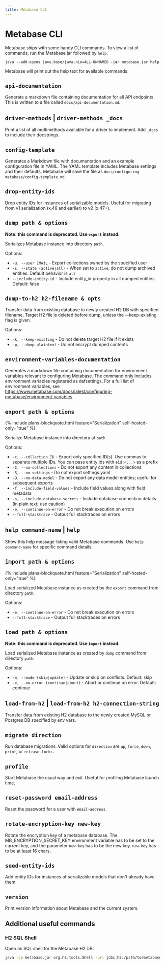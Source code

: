 ```yaml
---
title: Metabase CLI
---
```


# Metabase CLI

Metabase ships with some handy CLI commands. To view a list of commands, run the Metabase jar followed by `help`.

```
java --add-opens java.base/java.nio=ALL-UNNAMED -jar metabase.jar help
```

Metabase will print out the help text for available commands.

## `api-documentation`

Generate a markdown file containing documentation for all API endpoints. This is written to a file called `docs/api-documentation.md`.

## `driver-methods` | `driver-methods _docs`

Print a list of all multimethods available for a driver to implement. Add `_docs` to include their docstrings.

## `config-template`

Generates a Markdown file with documentation and an example configuration file in YAML. The YAML template includes Metabase settings and their defaults. Metabase will save the file as `docs/configuring-metabase/config-template.md`.

## `drop-entity-ids`

Drop entity IDs for instances of serializable models. Useful for migrating from v1 serialization (x.46 and earlier) to v2 (x.47+).

## `dump path & options`

**Note: this command is deprecated. Use `export` instead.**

Serializes Metabase instance into directory `path`.

Options:

- `-u, --user EMAIL` - Export collections owned by the specified user
- `-s, --state (active|all)` - When set to `active`, do not dump archived entities. Default behavior is `all`
- `--include-entity-id` - Include entity_id property in all dumped entities. Default: false

## `dump-to-h2 h2-filename & opts`

Transfer data from existing database to newly created H2 DB with specified filename. Target H2 file is deleted before dump, unless the --keep-existing flag is given.

Options:

- `-k, --keep-existing` - Do not delete target H2 file if it exists
- `-p, --dump-plaintext` - Do not encrypt dumped contents

## `environment-variables-documentation`

Generates a markdown file containing documentation for environment variables relevant to configuring Metabase. The command only includes environment variables registered as defsettings. For a full list of environment variables, see https://www.metabase.com/docs/latest/configuring-metabase/environment-variables.

## `export path & options`

{% include plans-blockquote.html feature="Serialization" self-hosted-only="true" %}

Serialize Metabase instance into directory at `path`.

Options:

- `-c, --collection ID` - Export only specified ID(s). Use commas to separate multiple IDs. You can pass entity ids with `eid:<...>` as a prefix
- `-C, --no-collections` - Do not export any content in collections
- `-S, --no-settings` - Do not export settings.yaml
- `-D, --no-data-model` - Do not export any data model entities; useful for subsequent exports
- `-f, --include-field-values` - Include field values along with field metadata
- `-s, --include-database-secrets` - Include database connection details (in plain text; use caution)
- `-e, --continue-on-error` - Do not break execution on errors
- `--full-stacktrace` - Output full stacktraces on errors

## `help command-name` | `help`

Show this help message listing valid Metabase commands. Use `help command-name` for specific command details.

## `import path & options`

{% include plans-blockquote.html feature="Serialization" self-hosted-only="true" %}

Load serialized Metabase instance as created by the `export` command from directory `path`.

Options:

- `-e, --continue-on-error` - Do not break execution on errors
- `--full-stacktrace` - Output full stacktraces on errors

## `load path & options`

**Note: this command is deprecated. Use `import` instead.**

Load serialized Metabase instance as created by `dump` command from directory `path`.

Options:

- `-m, --mode (skip|update)` - Update or skip on conflicts. Default: skip
- `-e, --on-error (continue|abort)` - Abort or continue on error. Default: continue

## `load-from-h2` | `load-from-h2 h2-connection-string`

Transfer data from existing H2 database to the newly created MySQL or Postgres DB specified by env vars.

## `migrate direction`

Run database migrations. Valid options for `direction` are `up`, `force`, `down`, `print`, or `release-locks`.

## `profile`

Start Metabase the usual way and exit. Useful for profiling Metabase launch time.

## `reset-password email-address`

Reset the password for a user with `email-address`.

## `rotate-encryption-key new-key`

Rotate the encryption key of a metabase database. The MB_ENCRYPTION_SECRET_KEY environment variable has to be set to the current key, and the parameter `new-key` has to be the new key. `new-key` has to be at least 16 chars.

## `seed-entity-ids`

Add entity IDs for instances of serializable models that don't already have them.

## `version`

Print version information about Metabase and the current system.

## Additional useful commands

### H2 SQL Shell

Open an SQL shell for the Metabase H2 DB:

```sh
java -cp metabase.jar org.h2.tools.Shell -url jdbc:h2:/path/to/metabase.db
```
